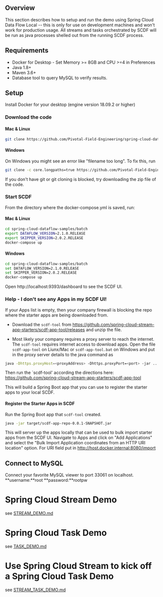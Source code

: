 ## Overview

This section describes how to setup and run the demo using Spring Cloud Data Flow Local -- this is only for use
on development machines and won't work for production usage.  All streams and tasks orchestrated by SCDF will be 
run as java processes shelled out from the running SCDF process.

## Requirements
- Docker for Desktop - Set Memory >= 8GB and CPU >=4 in Preferences
- Java 1.8+
- Maven 3.6+
- Database tool to query MySQL to verify results.

## Setup 

Install Docker for your desktop (engine version 18.09.2 or higher)


### Download the code
#### Mac & Linux
```bash
git clone https://github.com/Pivotal-Field-Engineering/spring-cloud-dataflow-samples.git
```

#### Windows
On Windows you might see an error like "filename too long". To fix this, run
```bash
git clone -c core.longpaths=true https://github.com/Pivotal-Field-Engineering/spring-cloud-dataflow-samples.git
```

If you don't have git or git cloning is blocked, try downloading the zip file of the code.

### Start SCDF
From the directory where the docker-compose.yml is saved, run:

#### Mac & Linux
```bash
cd spring-cloud-dataflow-samples/batch
export DATAFLOW_VERSION=2.1.0.RELEASE
export SKIPPER_VERSION=2.0.2.RELEASE
docker-compose up
```
#### Windows
```bash
cd spring-cloud-dataflow-samples/batch
set DATAFLOW_VERSION=2.1.0.RELEASE
set SKIPPER_VERSION=2.0.2.RELEASE
docker-compose up
```

Open http://localhost:9393/dashboard to see the SCDF UI.

### Help - I don't see any Apps in my SCDF UI! 
If your Apps list is empty, then your company firewall is blocking the repo where the starter apps are being downloaded from.

- Download the `scdf-tool` from https://github.com/spring-cloud-stream-app-starters/scdf-app-tool/releases and unzip the file.

- Most likely your company requires a proxy server to reach the internet. The `scdf-tool` requires internet access to download apps. 
Open the file `scdf-app-tool` on Liunx/Mac or `scdf-app-tool.bat` on Windows and put in 
the proxy server details to the java command as 

```bash
java -Dhttps.proxyHost=<proxyAddress> -Dhttps.proxyPort=<port> -jar ...
```

Then run the `scdf-tool' according the directions here: https://github.com/spring-cloud-stream-app-starters/scdf-app-tool

This will build a Spring Boot app that you can use to register the starter apps to your local SCDF.

#### Register the Starter Apps in SCDF

Run the Spring Boot app that `scdf-tool` created. 

```bash
java -jar target/scdf-app-repo-0.0.1-SNAPSHOT.jar
```

This will server up the apps locally that can be used to bulk import starter apps from the SCDF UI.
Navigate to Apps and click on "Add Applications" and select the "Bulk Import Application coordinates from an HTTP URI location"
option. For URI field put in http://host.docker.internal:8080/import

## Connect to MySQL

Connect your favorite MySQL viewer to port 33061 on localhost. **username:**root **password:**rootpw


# Spring Cloud Stream Demo
see [STREAM_DEMO.md](STREAM_DEMO.md)

# Spring Cloud Task Demo

see [TASK_DEMO.md](TASK_DEMO.md)

# Use Spring Cloud Stream to kick off a Spring Cloud Task Demo
see [STREAM_TASK_DEMO.md](STREAM_TASK_DEMO.md)
